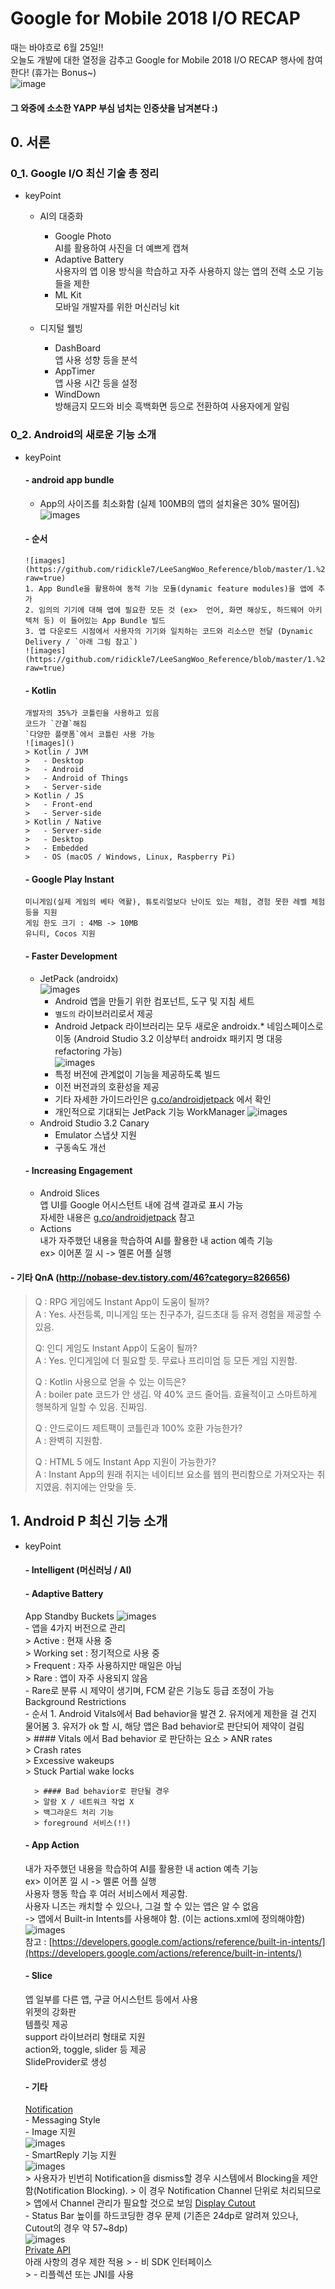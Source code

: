 # Google for Mobile 2018 I/O RECAP

때는 바야흐로 6월 25일!!  
오늘도 개발에 대한 열정을 감추고 Google for Mobile 2018 I/O RECAP 행사에 참여한다! (휴가는 Bonus~)  
![image](https://github.com/ridickle7/LeeSangWoo_Reference/blob/master/1.%20ImageRef/recap/recap_introduce_signification.jpeg?raw=true)
#### 그 와중에 소소한 YAPP 부심 넘치는 인증샷을 남겨본다 :)


## 0. 서론
### 0_1. Google I/O 최신 기술 총 정리
- keyPoint
  - AI의 대중화  
    - Google Photo  
      AI를 활용하여 사진을 더 예쁘게 캡쳐
    - Adaptive Battery  
      사용자의 앱 이용 방식을 학습하고 자주 사용하지 않는 앱의 전력 소모 기능들을 제한
    - ML Kit  
      모바일 개발자를 위한 머신러닝 kit
      
  - 디지털 웰빙  
    - DashBoard  
      앱 사용 성향 등을 분석
    - AppTimer  
      앱 사용 시간 등을 설정
    - WindDown  
      방해금지 모드와 비슷
      흑백화면 등으로 전환하여 사용자에게 알림
      
### 0_2. Android의 새로운 기능 소개
- keyPoint
  #### - android app bundle  
    - App의 사이즈를 최소화함 (실제 100MB의 앱의 설치율은 30% 떨어짐)  
      ![images](https://github.com/ridickle7/LeeSangWoo_Reference/blob/master/1.%20ImageRef/recap/recap_app_bundle_rate.png?raw=true)  
    #### - 순서
      ![images](https://github.com/ridickle7/LeeSangWoo_Reference/blob/master/1.%20ImageRef/recap/recap_app_bundle_logic.jpeg?raw=true)  
      1. App Bundle을 활용하여 동적 기능 모듈(dynamic feature modules)을 앱에 추가  
      2. 임의의 기기에 대해 앱에 필요한 모든 것 (ex>  언어, 화면 해상도, 하드웨어 아키텍처 등) 이 들어있는 App Bundle 빌드  
      3. 앱 다운로드 시점에서 사용자의 기기와 일치하는 코드와 리소스만 전달 (Dynamic Delivery / `아래 그림 참고`)  
      ![images](https://github.com/ridickle7/LeeSangWoo_Reference/blob/master/1.%20ImageRef/recap/recap_app_bundle_dynamic_delivery.gif?raw=true)  
      
  #### - Kotlin    
      개발자의 35%가 코틀린을 사용하고 있음  
      코드가 `간결`해짐  
      `다양한 플랫폼`에서 코틀린 사용 가능  
      ![images]()  
      > Kotlin / JVM
      >   - Desktop
      >   - Android
      >   - Android of Things
      >   - Server-side  
      > Kotlin / JS
      >   - Front-end  
      >   - Server-side  
      > Kotlin / Native
      >   - Server-side
      >   - Desktop
      >   - Embedded
      >   - OS (macOS / Windows, Linux, Raspberry Pi)
      
  #### - Google Play Instant
      미니게임(실제 게임의 베타 역활), 튜토리얼보다 난이도 있는 체험, 경험 못한 레벨 체험 등을 지원  
      게임 한도 크기 : 4MB -> 10MB
      유니티, Cocos 지원  
      
  #### - Faster Development  
    - JetPack (androidx)  
      ![images](https://github.com/ridickle7/LeeSangWoo_Reference/blob/master/1.%20ImageRef/recap/recap_faster_development_jetpack.png?raw=true)  
      - Android 앱을 만들기 위한 컴포넌트, 도구 및 지침 세트
      - `별도의` 라이브러리로서 제공
      - Android Jetpack 라이브러리는 모두 새로운 androidx.* 네임스페이스로 이동 (Android Studio 3.2 이상부터 androidx 패키지 명 대응 refactoring 가능)  
      ![images](https://github.com/ridickle7/LeeSangWoo_Reference/blob/master/1.%20ImageRef/recap/recap_faster_development_androidx.png?raw=true)  
      - 특정 버전에 관계없이 기능을 제공하도록 빌드  
      - 이전 버전과의 호환성을 제공  
      - 기타 자세한 가이드라인은 [g.co/androidjetpack](g.co/androidjetpack) 에서 확인
      - 개인적으로 기대되는 JetPack 기능 WorkManager
        ![images](https://github.com/ridickle7/LeeSangWoo_Reference/blob/master/1.%20ImageRef/recap/recap_faster_development_jetpack_workmanager.jpeg?raw=true)  
    - Android Studio 3.2 Canary
      - Emulator 스냅샷 지원  
      - 구동속도 개선  
            
  #### - Increasing Engagement  
    - Android Slices  
      앱 UI를 Google 어시스턴트 내에 검색 결과로 표시 가능  
      자세한 내용은 [g.co/androidjetpack](g.co/androidjetpack) 참고  
    - Actions  
      내가 자주했던 내용을 학습하여 AI를 활용한 내 action 예측 기능  
      ex> 이어폰 낄 시 -> 멜론 어플 실행

#### - 기타 QnA (http://nobase-dev.tistory.com/46?category=826656)   
> Q : RPG 게임에도 Instant App이 도움이 될까?  
> A : Yes. 사전등록, 미니게임 또는 친구추가, 길드초대 등 유저 경험을 제공할 수 있음.
>
> Q: 인디 게임도 Instant App이 도움이 될까?  
> A : Yes. 인디게임에 더 필요할 듯. 무료나 프리미엄 등 모든 게임 지원함.
> 
> Q : Kotlin 사용으로 얻을 수 있는 이득은?  
> A : boiler pate 코드가 안 생김. 약 40% 코드 줄어듬. 효율적이고 스마트하게 행복하게 일할 수 있음. 진짜임.
> 
> Q : 안드로이드 제트팩이 코틀린과 100% 호환 가능한가?  
> A : 완벽히 지원함.
> 
> Q : HTML 5 에도 Instant App 지원이 가능한가?  
> A : Instant App의 원래 취지는 네이티브 요소를 웹의 편리함으로 가져오자는 취지였음. 취지에는 안맞을 듯.  

## 1. Android P 최신 기능 소개

- keyPoint
  #### - Intelligent (머신러닝 / AI)  
  #### - Adaptive Battery  
    App Standby Buckets
    ![images](https://github.com/ridickle7/LeeSangWoo_Reference/blob/master/1.%20ImageRef/recap/recap_p_app_bundle_bucket.jpeg?raw=true)  
      - 앱을 4가지 버전으로 관리  
        > Active : 현재 사용 중  
        > Working set : 정기적으로 사용 중  
        > Frequent : 자주 사용하지만 매일은 아님  
        > Rare : 앱이 자주 사용되지 않음  
      - Rare로 분류 시 제약이 생기며, FCM 같은 기능도 등급 조정이 가능
    Background Restrictions  
      - 순서
        1. Android Vitals에서 Bad behavior을 발견
        2. 유저에게 제한을 걸 건지 물어봄
        3. 유저가 ok 할 시, 해당 앱은 Bad behavior로 판단되어 제약이 걸림  
        > #### Vitals 에서 Bad behavior 로 판단하는 요소
        > ANR rates  
        > Crash rates  
        > Excessive wakeups  
        > Stuck Partial wake locks  

        > #### Bad behavior로 판단될 경우  
        > 알람 X / 네트워크 작업 X  
        > 백그라운드 처리 기능  
        > foreground 서비스(!!)  

  #### - App Action  
    내가 자주했던 내용을 학습하여 AI를 활용한 내 action 예측 기능  
      ex> 이어폰 낄 시 -> 멜론 어플 실행  
    사용자 행동 학습 후 여러 서비스에서 제공함.  
    사용자 니즈는 캐치할 수 있으나, 그걸 할 수 있는 앱은 알 수 없음  
    -> 앱에서 Built-in Intents를 사용해야 함. (이는 actions.xml에 정의해야함)  
    ![images](https://github.com/ridickle7/LeeSangWoo_Reference/blob/master/1.%20ImageRef/recap/recap_p_app_bundle_built_in_intent.jpeg?raw=true)  
    참고 : [https://developers.google.com/actions/reference/built-in-intents/](https://developers.google.com/actions/reference/built-in-intents/)  
    
  #### - Slice
    앱 일부를 다른 앱, 구글 어시스턴트 등에서 사용  
    위젯의 강화판  
    템플릿 제공  
    support 라이브러리 형태로 지원  
    action와, toggle, slider 등 제공  
    SlideProvider로 생성  

  #### - 기타 
    [Notification](https://developer.android.com/preview/features?hl=ko#notifications)  
      - Messaging Style  
      - Image 지원  
        ![images](https://github.com/ridickle7/LeeSangWoo_Reference/blob/master/1.%20ImageRef/recap/recap_p_notification_image.png?raw=true)  
      - SmartReply 기능 지원  
        ![images](https://github.com/ridickle7/LeeSangWoo_Reference/blob/master/1.%20ImageRef/recap/recap_p_notification_smartreply.png?raw=true)  
      > 사용자가 빈번히 Notification을 dismiss할 경우 시스템에서 Blocking을 제안함(Notification Blocking). 
      > 이 경우 Notification Channel 단위로 처리되므로
      > 앱에서 Channel 관리가 필요할 것으로 보임
    [Display Cutout](https://developer.android.com/preview/features?hl=ko#cutout)  
      - Status Bar 높이를 하드코딩한 경우 문제
        (기존은 24dp로 알려져 있으나, Cutout의 경우 약 57~8dp)  
        ![images](https://github.com/ridickle7/LeeSangWoo_Reference/blob/master/1.%20ImageRef/recap/recap_p_app_etc_.png?raw=true)   
    [Private API](https://developer.android.com/preview/restrictions-non-sdk-interfaces)  
      아래 사항의 경우 제한 적용
      > - 비 SDK 인터페이스  
      > - 리플렉션 또는 JNI를 사용  
        

